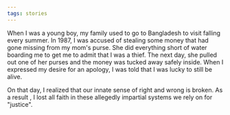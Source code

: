 ```yaml
---
tags: stories
---
```


<p>When I was a young boy, my family used to go to Bangladesh to visit falling every summer. In 1987, I was accused of stealing some money that had gone missing from my mom's purse. She did everything short of water boarding me to get me to admit that I was a thief. The next day, she pulled out one of her purses and the money was tucked away safely inside. When I expressed my desire for an apology, I was told that I was lucky to still be alive.</p>

<p>On that day, I realized that our innate sense of right and wrong is broken. As a result , I lost all faith in these allegedly impartial systems we rely on for "justice".</p>